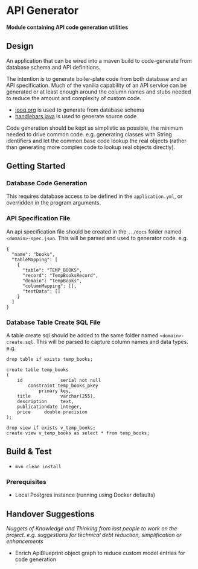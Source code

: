 # API Generator

**Module containing API code generation utilities**


## Design

An application that can be wired into a maven build to code-generate from database schema and API definitions.

The intention is to generate boiler-plate code from both database and an API specification.
Much of the vanilla capability of an API service can be generated
or at least enough around the column names and stubs needed to reduce the amount and complexity of custom code.

* [jooq.org](https://jooq.org) is used to generate from database schema
* [handlebars.java](https://github.com/jknack/handlebars.java) is used to generate source code

Code generation should be kept as simplistic as possible, the minimum needed to drive common code.
e.g. generating classes with String identifiers and let the common base code lookup the real objects
(rather than generating more complex code to lookup real objects directly).


## Getting Started

### Database Code Generation

This requires database access to be defined in the `application.yml`, or overridden in the program arguments.

### API Specification File

An api specification file should be created in the `../docs` folder named `<domain>-spec.json`.
This will be parsed and used to generator code.
e.g.

```
{
  "name": "books",
  "tableMapping": [
    {
      "table": "TEMP_BOOKS",
      "record": "TempBooksRecord",
      "domain": "TempBooks",
      "columnMapping": [],
      "testData": []
    }
  ]
}
```

### Database Table Create SQL File

A table create sql should be added to the same folder named `<domain>-create.sql`.
This will be parsed to capture column names and data types.
e.g.

```
drop table if exists temp_books;

create table temp_books
(
    id              serial not null
        constraint temp_books_pkey
            primary key,
    title           varchar(255),
    description     text,
    publicationdate integer,
    price     double precision
);

drop view if exists v_temp_books;
create view v_temp_books as select * from temp_books;
```


## Build & Test

* `mvn clean install` 


### Prerequisites

* Local Postgres instance (running using Docker defaults)


## Handover Suggestions

_Nuggets of Knowledge and Thinking from last people to work on the project._
_e.g. suggestions for technical debt reduction, simplification or enhancements_

* Enrich ApiBlueprint object graph to reduce custom model entries for code generation
